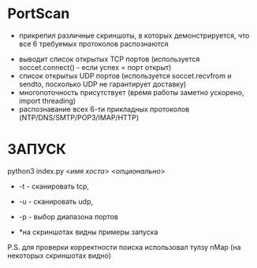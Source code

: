# PortScan
* прикрепил различные скриншоты, в которых демонстрируется, что все 6 требуемых протоколов распознаются
- выводит список открытых TCP портов (используется soccet.connect() - если успех = порт открыт)
- список открытых UDP портов (используется soccet.recvfrom и sendto, посколько UDP не гарантирует доставку)
- многопоточность присутствует (время работы заметно ускорено, import threading)
- распознавание всех 6-ти прикладных протоколов (NTP/DNS/SMTP/POP3/IMAP/HTTP)
 # ЗАПУСК 
  python3 index.py <*имя хоста*> <*опционально*> 
  - -t - сканировать tcp, 
  - -u - сканировать udp, 
  - -p - выбор диапазона портов

- *на скриншотах видны примеры запуска
 
P.S. для проверки корректности поиска использовал тулзу nMap (на некоторых скриншотах видно)
